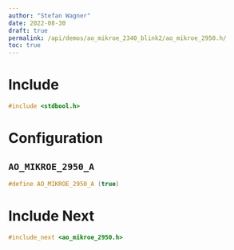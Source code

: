 ```yaml
---
author: "Stefan Wagner"
date: 2022-08-30
draft: true
permalink: /api/demos/ao_mikroe_2340_blink2/ao_mikroe_2950.h/
toc: true
---
```


# Include

```c
#include <stdbool.h>
```

# Configuration

## `AO_MIKROE_2950_A`

```c
#define AO_MIKROE_2950_A (true)
```

# Include Next

```c
#include_next <ao_mikroe_2950.h>
```
